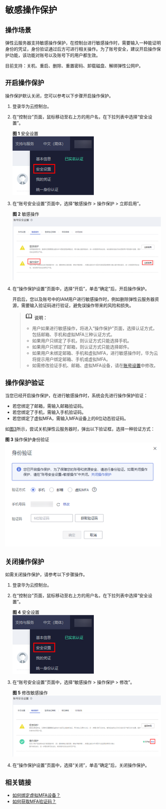 # 敏感操作保护<a name="ZH-CN_TOPIC_0206596992"></a>

## 操作场景<a name="zh-cn_topic_0173524330_section10488138195818"></a>

弹性云服务器支持敏感操作保护，在控制台进行敏感操作时，需要输入一种能证明身份的凭证，身份验证通过后方可进行相关操作。为了账号安全，建议开启操作保护功能，该功能对账号以及账号下的用户都生效。

目前支持：关机、重启、删除、重置密码、卸载磁盘、解绑弹性公网IP。

## 开启操作保护<a name="zh-cn_topic_0173524330_section457191301612"></a>

操作保护默认关闭，您可以参考以下步骤开启操作保护。

1.  登录华为云控制台。
2.  在“控制台”页面，鼠标移动至右上方的用户名，在下拉列表中选择“安全设置”。

    **图 1**  安全设置<a name="fig147071411162911"></a>  
    ![](figures/安全设置.png "安全设置")

3.  在“账号安全设置”页面中，选择“敏感操作 \> 操作保护 \> 立即启用”。

    **图 2**  敏感操作<a name="fig330015017295"></a>  
    ![](figures/敏感操作.png "敏感操作")

4.  在“操作保护设置”页面中，选择“开启”，单击“确定”后，开启操作保护。

    开启后，您以及账号中的IAM用户进行敏感操作时，例如删除弹性云服务器资源，需要输入验证码进行验证，避免误操作带来的风险和损失。

    >![](public_sys-resources/icon-note.gif) **说明：** 
    >-   用户如果进行敏感操作，将进入“操作保护”页面，选择认证方式，包括邮箱、手机和虚拟MFA三种认证方式。
    >    -   如果用户只绑定了手机，则认证方式只能选择手机。
    >    -   如果用户只绑定了邮箱，则认证方式只能选择邮件。
    >    -   如果用户未绑定邮箱、手机和虚拟MFA，进行敏感操作时，华为云将提示用户绑定邮箱、手机或虚拟MFA。
    >-   如需修改验证手机、邮箱、虚拟MFA设备，请在[账号设置](https://support.huaweicloud.com/usermanual-iam/iam_01_0703.html#iam_01_0703)中修改。


## 操作保护验证<a name="zh-cn_topic_0173524330_section11786490428"></a>

当您已经开启操作保护，在进行敏感操作时，系统会先进行操作保护验证：

-   若您绑定了邮箱，需输入邮箱验证码。
-   若您绑定了手机，需输入手机验证码。
-   若您绑定了虚拟MFA，需输入MFA设备上的6位动态验证码。

如[图3](#zh-cn_topic_0173524330_fig10571518135913)所示，尝试关机弹性云服务器时，弹出以下验证框，选择一种验证方式：

**图 3**  操作保护身份验证<a name="zh-cn_topic_0173524330_fig10571518135913"></a>  
![](figures/操作保护身份验证.png "操作保护身份验证")

## 关闭操作保护<a name="section2788052174014"></a>

如需关闭操作保护，请参考以下步骤操作。

1.  登录华为云控制台。
2.  在“控制台”页面，鼠标移动至右上方的用户名，在下拉列表中选择“安全设置”。

    **图 4**  安全设置<a name="zh-cn_topic_0206596992_fig147071411162911"></a>  
    ![](figures/安全设置.png "安全设置")

3.  在“账号安全设置”页面中，选择“敏感操作 \> 操作保护 \> 修改”。

    **图 5**  修改敏感操作<a name="fig198031429135411"></a>  
    ![](figures/修改敏感操作.png "修改敏感操作")

4.  在“操作保护设置”页面中，选择“关闭”，单击“确定”后，关闭操作保护。

## 相关链接<a name="zh-cn_topic_0173524330_section12931031317"></a>

-   [如何绑定虚拟MFA设备？](https://support.huaweicloud.com/iam_faq/iam_01_0003.html)
-   [如何获取MFA验证码？](https://support.huaweicloud.com/iam_faq/iam_01_0001.html)

